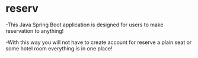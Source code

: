 # reserv

-This Java Spring Boot application is designed for users to make reservation to anything!

-With this way you will not have to create account for reserve a plain seat or some hotel room everything is in one place!